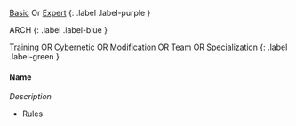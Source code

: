 
[Basic](Game/Progress#Basic) Or [Expert](Game/Progress#Expert)
{: .label .label-purple }

ARCH
{: .label .label-blue }

[Training](Game/Progress#Training) OR [Cybernetic](Game/Progress#Cybernetic) OR [Modification](Game/Progress#Modification) OR [Team](Game/Progress#Team) OR [Specialization](Game/Progress#Specialization)
{: .label .label-green }
#### Name
*Description*
* Rules

